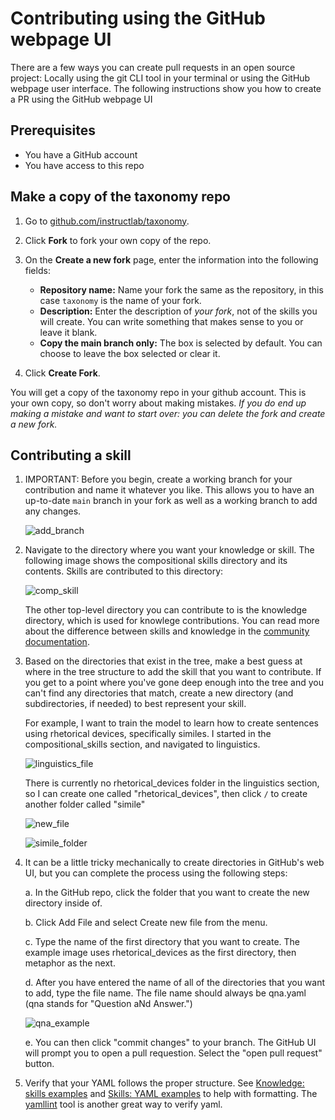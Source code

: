 # Contributing using the GitHub webpage UI

There are a few ways you can create pull requests in an open source project: Locally using the git CLI tool in your terminal or using the GitHub webpage user interface. The following instructions show you how to create a PR using the GitHub webpage UI 

## Prerequisites

- You have a GitHub account
- You have access to this repo

## Make a copy of the taxonomy repo

1. Go to [github.com/instructlab/taxonomy](https://github.com/instructlab/taxonomy).

2. Click **Fork** to fork your own copy of the repo.

3. On the **Create a new fork** page, enter the information into the following fields:
    - **Repository name:** Name your fork the same as the repository, in this case `taxonomy` is the name of your fork. 
    - **Description:** Enter the description of _your fork_, not of the skills you will create. You can write something that makes sense to you or leave it blank.
    - **Copy the main branch only:** The box is selected by default. You can choose to leave the box selected or clear it.

4. Click **Create Fork**.

You will get a copy of the taxonomy repo in your github account. This is your own copy, so don't worry about making mistakes. *If you do end up making a mistake and want to start over: you can delete the fork and create a new fork.*

## Contributing a skill

1. IMPORTANT: Before you begin, create a working branch for your contribution and name it whatever you like. This allows you to have an up-to-date `main` branch in your fork as well as a working branch to add any changes. 

    ![add_branch](assets/add_skill_branch.png)

2. Navigate to the directory where you want your knowledge or skill. The following image shows the compositional skills directory and its contents. Skills are contributed to this directory: 

    ![comp_skill](assets/comp_skill.png)

    The other top-level directory you can contribute to is the knowledge directory, which is used for knowlege contributions. You can read more about the difference between skills and knowledge in the [community documentation](https://github.com/instructlab/community/blob/main/docs/README.md).

3. Based on the directories that exist in the tree, make a best guess at where in the tree structure to add the skill that you want to contribute. If you get to a point where you've gone deep enough into the tree and you can't find any directories that match, create a new directory (and subdirectories, if needed) to best represent your skill.

    For example, I want to train the model to learn how to create sentences using rhetorical devices, specifically similes. I started in the compositional_skills section, and navigated to linguistics. 
    
    ![linguistics_file](assets/linguistics.png)

    There is currently no rhetorical_devices folder in the linguistics section, so I can create one called "rhetorical_devices", then click `/` to create another folder called "simile"

    ![new_file](assets/new_file.png)


    ![simile_folder](assets/simile_folder.png)

4. It can be a little tricky mechanically to create directories in GitHub's web UI, but you can complete the process using the following steps:

    a. In the GitHub repo, click the folder that you want to create the new directory inside of.

    b. Click Add File and select Create new file from the menu.

    c. Type the name of the first directory that you want to create. The  example image uses rhetorical_devices as the first directory, then metaphor as the next. 

    d. After you have entered the name of all of the directories that you want to add, type the file name. The file name should always be qna.yaml (qna stands for "Question aNd Answer.")

    ![qna_example](assets/qna_ex.png)

    e. You can then click "commit changes" to your branch. The GitHub UI will prompt you to open a pull requestion. Select the "open pull request" button. 

5. Verify that your YAML follows the proper structure. See [Knowledge: skills examples](https://github.com/instructlab/taxonomy/blob/main/README.md#knowledge-yaml-examples) and [Skills: YAML examples](https://github.com/instructlab/taxonomy/blob/main/README.md#skills-yaml-examples) to help with formatting. The [yamllint](https://www.yamllint.com/) tool is another great way to verify yaml. 
